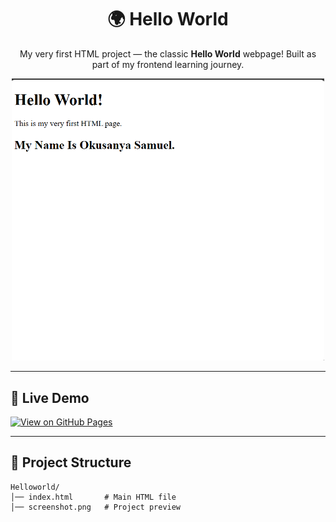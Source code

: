 <h1 align="center">🌍 Hello World</h1>

<p align="center">
  My very first HTML project — the classic <b>Hello World</b> webpage!  
  Built as part of my frontend learning journey.
</p>

<p align="center">
  <img src="screenshot.png" alt="Hello World Preview" width="500">
</p>

---

## 🔗 Live Demo
[![View on GitHub Pages](https://img.shields.io/badge/View-Live%20Page-blue?style=for-the-badge)](https://saintsamuelle.github.io/FRONTEND-LEARNING-PROGRESS/HTML/FOUNDATIONS/Helloworld/)

---

## 📂 Project Structure
```plaintext
Helloworld/
│── index.html       # Main HTML file
│── screenshot.png   # Project preview
